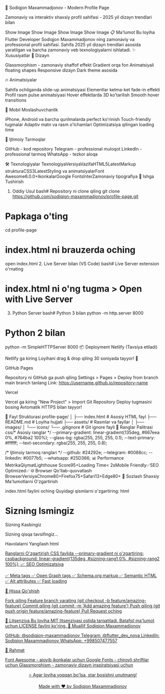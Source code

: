 🚀 Sodiqjon Maxammadjonov - Modern Profile Page

Zamonaviy va interaktiv shaxsiy profil sahifasi - 2025 yil dizayn trendlari bilan

Show Image
Show Image
Show Image
Show Image
📋 Ma'lumot
Bu loyiha Flutter Developer Sodiqjon Maxammadjonov ning zamonaviy va professional profil sahifasi. Sahifa 2025 yil dizayn trendlari asosida yaratilgan va barcha zamonaviy veb texnologiyalarni ishlatadi.
✨ Xususiyatlar
🎨 Dizayn

Glassmorphism - zamonaviy shaffof effekt
Gradient orqa fon
Animatsiyali floating shapes
Responsive dizayn
Dark theme asosida

🔥 Animatsiyalar

Sahifa ochilganda slide-up animatsiyasi
Elementlar ketma-ket fade-in effekti
Profil rasm pulse animatsiyasi
Hover effektlarda 3D ko'tarilish
Smooth hover transitions

📱 Mobil Moslashuvchanlik

iPhone, Android va barcha qurilmalarda perfect ko'rinish
Touch-friendly tugmalar
Adaptiv matn va rasm o'lchamlari
Optimizatsiya qilingan loading time

🔗 Ijtimoiy Tarmoqlar

GitHub - kod repository
Telegram - professional muloqot
LinkedIn - professional tarmoq
WhatsApp - tezkor aloqa

🛠️ Texnologiyalar
TexnologiyaVersiyaVazifaHTML5LatestMarkup strukturaCSS3LatestStyling va animatsiyalarFont Awesome6.0.0+IkonkalarGoogle FontsInterZamonaviy tipografiya
🚀 Ishga Tushirish
1. Oddiy Usul
bash# Repository ni clone qiling
git clone https://github.com/sodiqjon-maxammadjonov/profile-page.git

# Papkaga o'ting
cd profile-page

# index.html ni brauzerda oching
open index.html
2. Live Server bilan (VS Code)
bash# Live Server extension o'rnating
# index.html ni o'ng tugma > Open with Live Server
3. Python Server
bash# Python 3 bilan
python -m http.server 8000

# Python 2 bilan
python -m SimpleHTTPServer 8000
📦 Deployment
Netlify (Tavsiya etiladi)

Netlify ga kiring
Loyihani drag & drop qiling
30 soniyada tayyor! 🎉

GitHub Pages

Repository ni GitHub ga push qiling
Settings > Pages > Deploy from branch
main branch tanlang
Link: https://username.github.io/repository-name

Vercel

Vercel ga kiring
"New Project" > Import Git Repository
Deploy tugmasini bosing
Avtomatik HTTPS bilan tayyor!

📁 Fayl Strukturasi
profile-page/
│
├── index.html          # Asosiy HTML fayl
├── README.md           # Loyiha hujjati
├── assets/             # Rasmlar va fayllar
│   ├── images/
│   └── icons/
└── .gitignore          # Git ignore fayli
🎨 Ranglar Palitrasi
css/* Asosiy ranglar */
--primary-gradient: linear-gradient(135deg, #667eea 0%, #764ba2 100%);
--glass-bg: rgba(255, 255, 255, 0.1);
--text-primary: #ffffff;
--text-secondary: rgba(255, 255, 255, 0.8);

/* Ijtimoiy tarmoq ranglari */
--github: #24292e;
--telegram: #0088cc;
--linkedin: #0077b5;
--whatsapp: #25D366;
📊 Performance
MetrikaQiymatLighthouse Score95+Loading Time< 2sMobile Friendly✅SEO Optimized✅
🌐 Browser Qo'llab-quvvatlash
BrowserVersiyaChrome80+Firefox75+Safari13+Edge80+
🔧 Sozlash
Shaxsiy Ma'lumotlarni O'zgartirish

index.html faylini oching
Quyidagi qismlarni o'zgartiring:
html<h1 class="name">Sizning Ismingiz</h1>
<p class="title">Sizning Kasbingiz</p>
<p class="bio">Sizning qisqa tavsifingiz...</p>


Havolalarni Yangilash
html<!-- GitHub -->
<a href="https://github.com/sizning-username" class="social-link github">

<!-- Telegram -->
<a href="https://t.me/sizning_username" class="social-link telegram">

<!-- LinkedIn -->
<a href="https://linkedin.com/in/sizning-profil" class="social-link linkedin">

<!-- WhatsApp -->
<a href="https://wa.me/998901234567" class="social-link whatsapp">
Ranglarni O'zgartirish
CSS faylida --primary-gradient ni o'zgartiring:
cssbackground: linear-gradient(135deg, #sizning-rang1 0%, #sizning-rang2 100%);
📈 SEO Optimizatsiya

✅ Meta tags
✅ Open Graph tags
✅ Schema.org markup
✅ Semantic HTML
✅ Alt attributes
✅ Fast loading

🤝 Hissa Qo'shish

Fork qiling
Feature branch yarating (git checkout -b feature/amazing-feature)
Commit qiling (git commit -m 'Add amazing feature')
Push qiling (git push origin feature/amazing-feature)
Pull Request oching

📝 Litsenziya
Bu loyiha MIT litsenziyasi ostida tarqatiladi. Batafsil ma'lumot uchun LICENSE faylini ko'ring.
👤 Muallif
Sodiqjon Maxammadjonov

GitHub: @sodiqjon-maxammadjonov
Telegram: @flutter_dev_nova
LinkedIn: Sodiqjon Maxammadjonov
WhatsApp: +998507477557

🙏 Rahmat

Font Awesome - ajoyib ikonkalar uchun
Google Fonts - chiroyli shriftlar uchun
Glassmorphism - zamonaviy dizayn inspiratsiyasi uchun


<div align="center">
  <p>⭐ Agar loyiha yoqqan bo'lsa, star bosishni unutmang!</p>
  <p>Made with ❤️ by <a href="https://github.com/sodiqjon-maxammadjonov">Sodiqjon Maxammadjonov</a></p>
</div>
